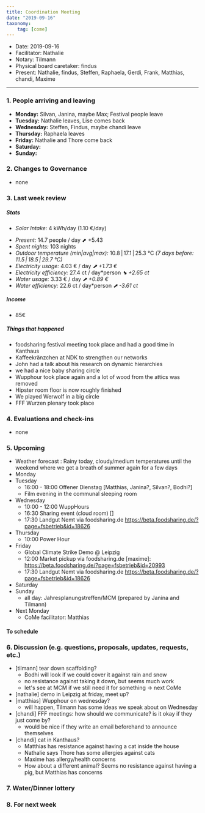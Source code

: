 ```yaml
---
title: Coordination Meeting
date: "2019-09-16"
taxonomy:
    tag: [come]
---
```


<!--
Hello facilitator/notary! Thank you for your services. Here is some advice for facilitating coordination meetings:
  - Prepare the meeting a bit beforehand (find out about evaluations, gas, electricity and water usages, waste collections, income, scheduled events). You can ask others to assist you.
  - Notify people 10 minutes before the meeting starts. (Watching the clock is not super fun, people will be grateful if you do it for them.)
  - Start at 10:00 sharp, or earlier if everyone is there. (Waiting is time-wasting, be a time-saver!)
  - If you don't want to take notes yourself ask someone else to take care of that. (This pad can easily be used to read from and write in simultaneously.)
  - Go through the ordered points in order, even if nothing has changed. (They are arranged to try and get the most relevant information to most people.)
  - Feel welcome to moderate conversation if off-topic or too detailed. (Are listeners interested? Are speakers satisfied? Can you identify a sub-group?)
  - Try to finish the meeting before 11:00. (There is always more to talk about and it's important for people to know that CoMes don't take forever.)
  - Leave the room once the meeting has ended. (This sends a clear signal to everyone else that they can also leave and get on with their day.)
  - Take care that the meeting minutes will be put to kanthaus.online. (If you don't know how to do it, ask someone to help you with it. But do it today!)
  - As soon as the minutes are online, empty the pad from all irrelevant things and get it ready for the next facilitator. (Only keep regular events such as CoMe, power hour, regular food pickups and such. Move the counter figures from 'last 7 days' to '7 days before that' and adjust the date to next week.)
  - Have fun!
-->

- Date: 2019-09-16
- Facilitator: Nathalie
- Notary: Tilmann
- Physical board caretaker: findus
- Present: Nathalie, findus, Steffen, Raphaela, Gerdi, Frank, Matthias, chandi, Maxime

----
<!-- 0. Minute of silence -->

### 1. People arriving and leaving
- **Monday:** Silvan, Janina, maybe Max; Festival people leave
- **Tuesday:** Nathalie leaves, Lise comes back
- **Wednesday:** Steffen, Findus, maybe chandi leave
- **Thursday:** Raphaela leaves
- **Friday:** Nathalie and Thore come back
- **Saturday:**
- **Sunday:**

### 2. Changes to Governance
- none

### 3. Last week review

##### Stats
- *Solar Intake:* 4 kWh/day (1.10 €/day)
<!-- Read counters in heating room and append to water.csv and gas.csv in https://gitlab.com/kanthaus/kanthaus-public/tree/master/resourcesUsed, update the residence record (https://gitlab.com/kanthaus/kanthaus-private/blob/master/residenceRecord.csv) otherwise the script will complain -->
<!-- press the play button on https://gitlab.com/kanthaus/kanthaus-private/pipeline_schedules and it will print to #kanthaus-residence -->

- *Present:* 14.7 people / day ⬈ +5.43
- *Spent nights:* 103 nights
- *Outdoor temperature (min|avg|max):* 10.8 | 17.1 | 25.3 °C _(7 days before: 11.5 | 18.5 | 29.7 °C)_
- *Electricity usage:* 4.03 € / day _⬈ +1.73 €_
- *Electricity efficiency:* 27.4 ct / day*person _⬊ +2.65 ct_
- *Water usage:* 3.33 € / day _⬈ +0.89 €_
- *Water efficiency:* 22.6 ct / day*person _⬈ -3.61 ct_

##### Income
- 85€

##### Things that happened
- foodsharing festival meeting took place and had a good time in Kanthaus
- Kaffeekränzchen at NDK to strengthen our networks
- John had a talk about his research on dynamic hierarchies
- we had a nice baby sharing circle
- Wupphour took place again and a lot of wood from the attics was removed
- Hipster room floor is now roughly finished
- We played Werwolf in a big circle
- FFF Wurzen plenary took place

### 4. Evaluations and check-ins
- none

### 5. Upcoming <!-- https://cloud.kanthaus.online/apps/calendar/ -->
- Weather forecast <!-- https://www.accuweather.com/en/de/wurzen/04808/weather-forecast/171287 -->: Rainy today, cloudy/medium temperatures until the weekend where we get a breath of summer again for a few days
- Monday
- Tuesday
    - 16:00 - 18:00 Offener Dienstag [Matthias, Janina?, Silvan?, Bodhi?]
    - Film evening in the communal sleeping room
- Wednesday
    - 10:00 - 12:00 WuppHours
    - 16:30 Sharing event (cloud room) []
    - 17:30 Landgut Nemt via foodsharing.de https://beta.foodsharing.de/?page=fsbetrieb&id=18626
- Thursday
    - 10:00 Power Hour
- Friday
    - Global Climate Strike Demo @ Leipzig
    - 12:00 Market pickup via foodsharing.de [maxime]: https://beta.foodsharing.de/?page=fsbetrieb&id=20993
    - 17:30 Landgut Nemt via foodsharing.de https://beta.foodsharing.de/?page=fsbetrieb&id=18626
- Saturday
- Sunday
    - all day: Jahresplanungstreffen/MCM (prepared by Janina and Tilmann)
- Next Monday
    - CoMe facilitator: Matthias

#### To schedule

### 6. Discussion (e.g. questions, proposals, updates, requests, etc.)
- [tilmann] tear down scaffolding?
    - Bodhi will look if we could cover it against rain and snow
    - no resistance against taking it down, but seems much work
    - let's see at MCM if we still need it for something -> next CoMe
- [nathalie] demo in Leipzig at friday, meet up?
- [matthias] Wupphour on wednesday?
    - will happen, Tilmann has some ideas we speak about on Wednesday
- [chandi] FFF meetings: how should we communicate? is it okay if they just come by?
    - would be nice if they write an email beforehand to announce themselves
- [chandi] cat in Kanthaus?
    - Matthias has resistance against having a cat inside the house
    - Nathalie says Thore has some allergies against cats
    - Maxime has allergy/health concerns
    - How about a different animal? Seems no resistance against having a pig, but Matthias has concerns


### 7. Water/Dinner lottery


### 8. For next week


